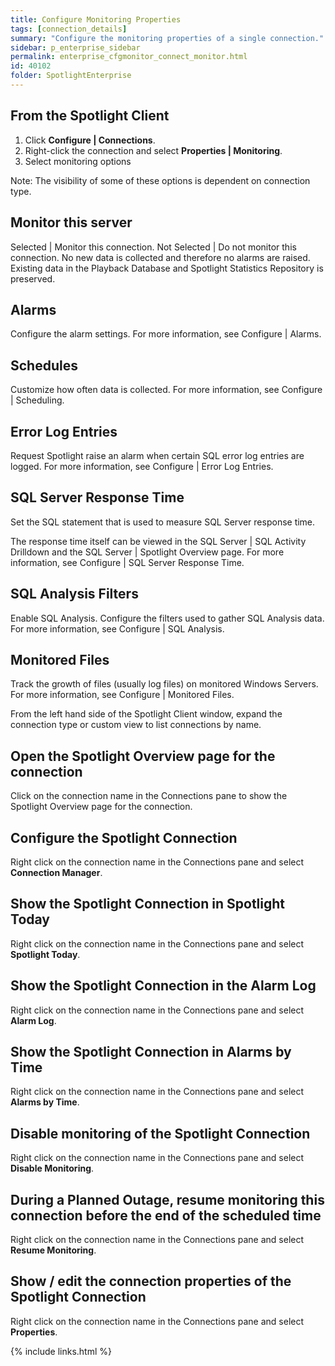 ```yaml
---
title: Configure Monitoring Properties
tags: [connection_details]
summary: "Configure the monitoring properties of a single connection."
sidebar: p_enterprise_sidebar
permalink: enterprise_cfgmonitor_connect_monitor.html
id: 40102
folder: SpotlightEnterprise
---
```




## From the Spotlight Client

1. Click **Configure \| Connections**.
2. Right-click the connection and select **Properties \| Monitoring**.
3. Select monitoring options

Note: The visibility of some of these options is dependent on connection type.

## Monitor this server

Selected | Monitor this connection.
Not Selected | Do not monitor this connection. No new data is collected and therefore no alarms are raised. Existing data in the Playback Database and Spotlight Statistics Repository is preserved.

## Alarms

Configure the alarm settings. For more information, see Configure \| Alarms.

## Schedules

Customize how often data is collected. For more information, see Configure \| Scheduling.

## Error Log Entries

Request Spotlight raise an alarm when certain SQL error log entries are logged. For more information, see Configure \| Error Log Entries.

## SQL Server Response Time

Set the SQL statement that is used to measure SQL Server response time.

The response time itself can be viewed in the SQL Server \| SQL Activity Drilldown and the SQL Server \| Spotlight Overview page. For more information, see Configure \| SQL Server Response Time.

## SQL Analysis Filters

Enable SQL Analysis. Configure the filters used to gather SQL Analysis data. For more information, see Configure \| SQL Analysis.

## Monitored Files

Track the growth of files (usually log files) on monitored Windows Servers. For more information, see Configure \| Monitored Files.





From the left hand side of the Spotlight Client window, expand the connection type or custom view to list connections by name.


## Open the Spotlight Overview page for the connection

Click on the connection name in the Connections pane to show the Spotlight Overview page for the connection.

## Configure the Spotlight Connection

Right click on the connection name in the Connections pane and select **Connection Manager**.

## Show the Spotlight Connection in Spotlight Today

Right click on the connection name in the Connections pane and select **Spotlight Today**.

## Show the Spotlight Connection in the Alarm Log

Right click on the connection name in the Connections pane and select **Alarm Log**.

## Show the Spotlight Connection in Alarms by Time

Right click on the connection name in the Connections pane and select **Alarms by Time**.

## Disable monitoring of the Spotlight Connection

Right click on the connection name in the Connections pane and select **Disable Monitoring**.

## During a Planned Outage, resume monitoring this connection before the end of the scheduled time

Right click on the connection name in the Connections pane and select **Resume Monitoring**.

## Show / edit the connection properties of the Spotlight Connection

Right click on the connection name in the Connections pane and select **Properties**.

{% include links.html %}
